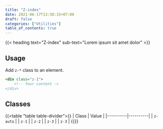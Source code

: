 ```yaml
---
title: "Z-index"
date: 2021-06-17T13:58:33+07:00
draft: false
categories: ["Utilities"]
table_of_contents: true
---
```


{{< heading text="Z-index" sub-text="Lorem ipsum sit amet dolor" >}}

## Usage

Add `z-*` class to an element.

``` html
<div class="z-1">
    <!-- Your content ->
</div>
```

## Classes

{{<table "table table-divider">}}
| Class | Value |
|----------|----------|
| `z-auto` |
| `z-1` |
| `z-2` |
| `z-3` |
| `z-3` |
{{</table>}}

